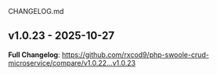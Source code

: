 CHANGELOG.md

## v1.0.23 - 2025-10-27

**Full Changelog**: https://github.com/rxcod9/php-swoole-crud-microservice/compare/v1.0.22...v1.0.23
